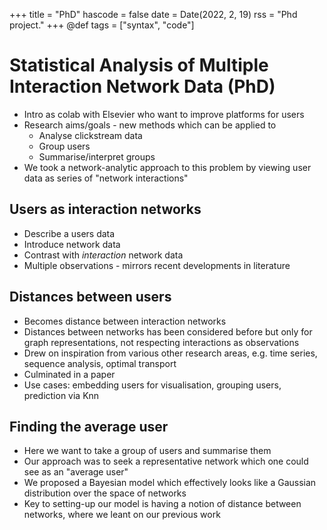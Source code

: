 +++
title = "PhD"
hascode = false
date = Date(2022, 2, 19)
rss = "Phd project."
+++
@def tags = ["syntax", "code"]

# Statistical Analysis of Multiple Interaction Network Data (PhD)

* Intro as colab with Elsevier who want to improve platforms for users
* Research aims/goals - new methods which can be applied to 
    * Analyse clickstream data 
    * Group users 
    * Summarise/interpret groups 
* We took a network-analytic approach to this problem by viewing user data as series of "network interactions" 


## Users as interaction networks 

* Describe a users data 
* Introduce network data 
* Contrast with *interaction* network data 
* Multiple observations - mirrors recent developments in literature

## Distances between users 

* Becomes distance between interaction networks 
* Distances between networks has been considered before but only for graph representations, not respecting interactions as observations 
* Drew on inspiration from various other research areas, e.g. time series, sequence analysis, optimal transport 
* Culminated in a paper 
* Use cases: embedding users for visualisation, grouping users, prediction via Knn 

## Finding the average user  

* Here we want to take a group of users and summarise them 
* Our approach was to seek a representative network which one could see as an "average user"
* We proposed a Bayesian model which effectively looks like a Gaussian distribution over the space of networks
* Key to setting-up our model is having a notion of distance between networks, where we leant on our previous work 
